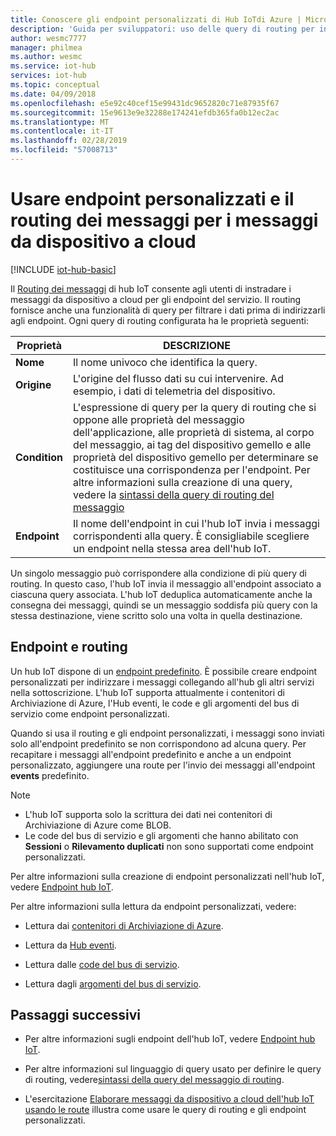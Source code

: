 ```yaml
---
title: Conoscere gli endpoint personalizzati di Hub IoTdi Azure | Microsoft Docs
description: 'Guida per sviluppatori: uso delle query di routing per instradare i messaggi da dispositivo a cloud per gli endpoint personalizzati.'
author: wesmc7777
manager: philmea
ms.author: wesmc
ms.service: iot-hub
services: iot-hub
ms.topic: conceptual
ms.date: 04/09/2018
ms.openlocfilehash: e5e92c40cef15e99431dc9652820c71e87935f67
ms.sourcegitcommit: 15e9613e9e32288e174241efdb365fa0b12ec2ac
ms.translationtype: MT
ms.contentlocale: it-IT
ms.lasthandoff: 02/28/2019
ms.locfileid: "57008713"
---
```

# <a name="use-message-routes-and-custom-endpoints-for-device-to-cloud-messages"></a>Usare endpoint personalizzati e il routing dei messaggi per i messaggi da dispositivo a cloud

[!INCLUDE [iot-hub-basic](../../includes/iot-hub-basic-partial.md)]

Il [Routing dei messaggi](iot-hub-devguide-routing-query-syntax.md) di hub IoT consente agli utenti di instradare i messaggi da dispositivo a cloud per gli endpoint del servizio. Il routing fornisce anche una funzionalità di query per filtrare i dati prima di indirizzarli agli endpoint. Ogni query di routing configurata ha le proprietà seguenti:

| Proprietà      | DESCRIZIONE |
| ------------- | ----------- |
| **Nome**      | Il nome univoco che identifica la query. |
| **Origine**    | L'origine del flusso dati su cui intervenire. Ad esempio, i dati di telemetria del dispositivo. |
| **Condition** | L'espressione di query per la query di routing che si oppone alle proprietà del messaggio dell'applicazione, alle proprietà di sistema, al corpo del messaggio, ai tag del dispositivo gemello e alle proprietà del dispositivo gemello per determinare se costituisce una corrispondenza per l'endpoint. Per altre informazioni sulla creazione di una query, vedere la [sintassi della query di routing del messaggio](iot-hub-devguide-routing-query-syntax.md) |
| **Endpoint**  | Il nome dell'endpoint in cui l'hub IoT invia i messaggi corrispondenti alla query. È consigliabile scegliere un endpoint nella stessa area dell'hub IoT. |

Un singolo messaggio può corrispondere alla condizione di più query di routing. In questo caso, l'hub IoT invia il messaggio all'endpoint associato a ciascuna query associata. L'hub IoT deduplica automaticamente anche la consegna dei messaggi, quindi se un messaggio soddisfa più query con la stessa destinazione, viene scritto solo una volta in quella destinazione.

## <a name="endpoints-and-routing"></a>Endpoint e routing

Un hub IoT dispone di un [endpoint predefinito](iot-hub-devguide-messages-read-builtin.md). È possibile creare endpoint personalizzati per indirizzare i messaggi collegando all'hub gli altri servizi nella sottoscrizione. L'hub IoT supporta attualmente i contenitori di Archiviazione di Azure, l'Hub eventi, le code e gli argomenti del bus di servizio come endpoint personalizzati.

Quando si usa il routing e gli endpoint personalizzati, i messaggi sono inviati solo all'endpoint predefinito se non corrispondono ad alcuna query. Per recapitare i messaggi all'endpoint predefinito e anche a un endpoint personalizzato, aggiungere una route per l'invio dei messaggi all'endpoint **events** predefinito.

> [!NOTE]
> * L'hub IoT supporta solo la scrittura dei dati nei contenitori di Archiviazione di Azure come BLOB.
> * Le code del bus di servizio e gli argomenti che hanno abilitato con **Sessioni** o **Rilevamento duplicati** non sono supportati come endpoint personalizzati.

Per altre informazioni sulla creazione di endpoint personalizzati nell'hub IoT, vedere [Endpoint hub IoT](iot-hub-devguide-endpoints.md).

Per altre informazioni sulla lettura da endpoint personalizzati, vedere:

* Lettura dai [contenitori di Archiviazione di Azure](../storage/blobs/storage-blobs-introduction.md).

* Lettura da [Hub eventi](../event-hubs/event-hubs-csharp-ephcs-getstarted.md).

* Lettura dalle [code del bus di servizio](../service-bus-messaging/service-bus-dotnet-get-started-with-queues.md).

* Lettura dagli [argomenti del bus di servizio](../service-bus-messaging/service-bus-dotnet-how-to-use-topics-subscriptions.md).

## <a name="next-steps"></a>Passaggi successivi

* Per altre informazioni sugli endpoint dell'hub IoT, vedere [Endpoint hub IoT](iot-hub-devguide-endpoints.md).

* Per altre informazioni sul linguaggio di query usato per definire le query di routing, vedere[sintassi della query del messaggio di routing](iot-hub-devguide-routing-query-syntax.md).

* L'esercitazione [Elaborare messaggi da dispositivo a cloud dell'hub IoT usando le route](tutorial-routing.md) illustra come usare le query di routing e gli endpoint personalizzati.